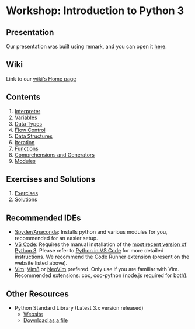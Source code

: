 # Workshop: Introduction to Python 3

## Presentation

Our presentation was built using remark, and you can open it [here](https://tiagodusilva.github.io/Workshop-Introduction-Python-3/).

## Wiki
Link to our [wiki's Home page](../../wiki/Home)

## Contents
1. [Interpreter](../../wiki/Interpreter)
1. [Variables](../../wiki/Variables)
1. [Data Types](../../wiki/Data-Types)
1. [Flow Control](../../wiki/Flow-Control)
1. [Data Structures](../../wiki/Data-Structures)
1. [Iteration](../../wiki/Iteration)
1. [Functions](../../wiki/Functions)
1. [Comprehensions and Generators](../../wiki/Comprehensions-and-Generators)
1. [Modules](../../wiki/Modules)

## Exercises and Solutions

1. [Exercises](../../wiki/Exercises)
1. [Solutions](../../wiki/Solutions)

## Recommended IDEs
- [Spyder/Anaconda](https://www.anaconda.com/distribution/): Installs python and various modules for you, recommended for an easier setup.
- [VS Code](https://code.visualstudio.com/Download): Requires the manual installation of the [most recent version of Python 3](https://www.python.org/downloads/). Please refer to [Python in VS Code](https://code.visualstudio.com/docs/languages/python) for more detailed instructions. We recommend the Code Runner extension (present on the website listed above).
- [Vim](https://www.vim.org/): [Vim8](https://vim8.org/) or [NeoVim](https://neovim.io/) prefered. Only use if you are familiar with Vim. Recommended extensions: coc, coc-python (node.js required for both).

## Other Resources

- Python Standard Library (Latest 3.x version released)
  - [Website](https://docs.python.org/3/library/index.html)
  - [Download as a file](https://docs.python.org/3/download.html)
